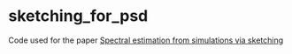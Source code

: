 # sketching_for_psd
Code used for the paper [Spectral estimation from simulations via sketching](https://arxiv.org/pdf/2007.11026.pdf)
